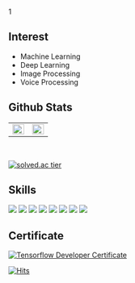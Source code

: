 1
## Interest 
- Machine Learning
- Deep Learning
- Image Processing
- Voice Processing

## Github Stats  
<table><tr><td valign="top" width="50%">
<img src="https://github-readme-stats.vercel.app/api?username=sswwd95&show_icons=true&count_private=true&hide_border=true" align="left" style="width: 100%" />
</td><td valign="top" width="50%">
<img src="https://github-readme-stats.vercel.app/api/top-langs/?username=sswwd95&hide_border=true&layout=compact" align="left" style="width: 100%" />
</td></tr></table>  
<br/>  

[![solved.ac tier](http://mazassumnida.wtf/api/generate_badge?boj=sswwd95)](https://solved.ac/sswwd95)
</td></tr></table>  

## Skills
<img src="https://img.shields.io/badge/TensorFlow-FF6F00?style=flat-square&logo=TensorFlow&logoColor=white"/></a> 
<img src="https://img.shields.io/badge/sklearn-F7931E?style=flat-square&logo=scikit-learn&logoColor=white"/></a> 
<img src="https://img.shields.io/badge/Keras-D00000?style=flat-square&logo=Keras&logoColor=white"/></a> 
<img src="https://img.shields.io/badge/pandas-150458?style=flat-square&logo=pandas&logoColor=white"/></a> 
<img src="https://img.shields.io/badge/OpenCV-5C3EE8?style=flat-square&logo=OpenCV&logoColor=white"/></a> 
<img src="https://img.shields.io/badge/Git-F05032?style=flat-square&logo=Git&logoColor=white"/></a> 
<img src="https://img.shields.io/badge/NumPy-013243?style=flat-square&logo=Numpy&logoColor=white"/></a> 
<img src="https://img.shields.io/badge/Python-3766AB?style=flat-square&logo=Python&logoColor=white"/></a> 

## Certificate

[![Tensorflow Developer Certificate](https://img.shields.io/badge/Tensorflow%20Developer%20Certificate-FF6F00?logo=tensorflow&logoColor=white)](https://www.credential.net/5b55228f-e4f8-48e3-b74c-c846b1c6313c)

[![Hits](https://hits.seeyoufarm.com/api/count/incr/badge.svg?url=https%3A%2F%2Fgithub.com%2Fsswwd95%2Fhit-counter&count_bg=%2379C83D&title_bg=%23555555&icon=tensorflow.svg&icon_color=%23F5F3E9&title=hits&edge_flat=false)](https://hits.seeyoufarm.com)
<br>
